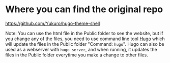 # Where you can find the original repo
https://github.com/Yukuro/hugo-theme-shell

Note: You can use the html file in the Public folder to see the website, but if you change any of the files, you need to use command line tool [Hugo](https://gohugo.io) which will update the files in the Public folder "Command: ```hugo```". Hugo can also be used as a webserver with ```hugo server```, and when running, it updates the files in the Public folder everytime you make a change to other files.